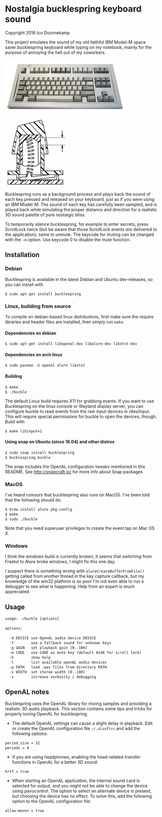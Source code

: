 Nostalgia bucklespring keyboard sound
=====================================

Copyright 2016 Ico Doornekamp

This project emulates the sound of my old faithful IBM Model-M space saver
bucklespring keyboard while typing on my notebook, mainly for the purpose of
annoying the hell out of my coworkers.

![Model M](img/model-m.jpg)
![Buckle](img/buckle.gif)

Bucklespring runs as a background process and plays back the sound of each key
pressed and released on your keyboard, just as if you were using an IBM
Model-M. The sound of each key has carefully been sampled, and is played back
while simulating the proper distance and direction for a realistic 3D sound
palette of pure nostalgic bliss.

To temporarily silence bucklespring, for example to enter secrets, press
ScrollLock twice (but be aware that those ScrollLock events _are_ delivered to
the application); same to unmute. The keycode for muting can be changed with
the `-m` option. Use keycode 0 to disable the mute function.

Installation
------------

### Debian

Bucklespring is available in the latest Debian and Ubuntu dev-releases, so you can
install with

```
$ sudo apt-get install bucklespring
```

### Linux, building from source

To compile on debian-based linux distributions, first make sure the require
libraries and header files are installed, then simply run `make`:

#### Dependencies on debian
```
$ sudo apt-get install libopenal-dev libalure-dev libxtst-dev
```

#### Dependencies on arch linux
```
$ sudo pacman -S openal alure libxtst
```

#### Building
```
$ make
$ ./buckle
```

The default Linux build requires X11 for grabbing events. If you want to use
Bucklespring on the linux console or Wayland display server, you can configure
buckle to read events from the raw input devices in /dev/input. This will
require special permissions for buckle to open the devices, though. Build with

```
$ make libinput=1
```

#### Using snap on Ubuntu (since 16.04) and other distros 

```
$ sudo snap install bucklespring
$ bucklespring.buckle
```

The snap includes the OpenAL configuration tweaks mentioned in this README.
See http://snapcraft.io/ for more info about Snap packages


### MacOS

I've heard rumours that bucklespring also runs on MacOS. I've been told that
the following should do:

```
$ brew install alure pkg-config
$ make
$ sudo ./buckle
```

Note that you need superuser privileges to create the event tap on Mac OS X.


### Windows

I think the windows build is currently broken, it seems that switching from
Freelut to Alure broke windows, I might fix this one day. 

I suspect there is something wrong with `alureCreateBufferFromFile()` getting
called from another thread in the key capture callback, but my knowledge of the
win32 platform is so poor I'm not even able to run a debugger to see what is
happening. Help from an expert is much appreciated.


Usage
-----

````
usage: ./buckle [options]

options:

  -d DEVICE use OpenAL audio device DEVICE
  -f        use a fallback sound for unknown keys
  -g GAIN   set playback gain [0..100]
  -m CODE   use CODE as mute key (default 0x46 for scroll lock)
  -h        show help
  -l        list available openAL audio devices
  -p PATH   load .wav files from directory PATH
  -s WIDTH  set stereo width [0..100]
  -v        increase verbosity / debugging
````

OpenAL notes
------------


Bucklespring uses the OpenAL library for mixing samples and providing a
realistic 3D audio playback. This section contains some tips and tricks for
properly tuning OpenAL for bucklespring.

* The default OpenAL settings can cause a slight delay in playback. Edit or create 
  the OpenAL configuration file `~/.alsoftrc` and add the following options:

 ````
 period_size = 32
 periods = 4
 ````

* If you are using headphones, enabling the head-related-transfer functions in OpenAL 
  for a better 3D sound:

 ````
 hrtf = true
 ````
 
* When starting an OpenAL application, the internal sound card is selected for output, 
  and you might not be able to change the device using pavucontrol. The option to select 
  an alternate device is present, but choosing the device has no effect. To solve this, 
  add the following option to the OpenAL configuration file:
 
 ````
 allow-moves = true
 ````
